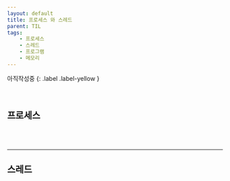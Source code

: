 ```yaml
---
layout: default
title: 프로세스 와 스레드
parent: TIL
tags:
    - 프로세스
    - 스레드
    - 프로그램
    - 메모리
---
```


아직작성중
{: .label .label-yellow }

<br>

## 프로세스

<br><br>

---

## 스레드 
